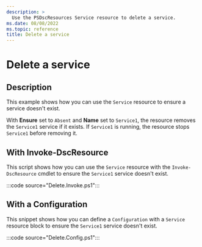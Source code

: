 ```yaml
---
description: >
  Use the PSDscResources Service resource to delete a service.
ms.date: 08/08/2022
ms.topic: reference
title: Delete a service
---
```


# Delete a service

## Description

This example shows how you can use the `Service` resource to ensure a service doesn't exist.

With **Ensure** set to `Absent` and **Name** set to `Service1`, the resource removes the `Service1`
service if it exists. If `Service1` is running, the resource stops `Service1` before removing it.

## With Invoke-DscResource

This script shows how you can use the `Service` resource with the `Invoke-DscResource` cmdlet to
ensure the `Service1` service doesn't exist.

:::code source="Delete.Invoke.ps1":::

## With a Configuration

This snippet shows how you can define a `Configuration` with a `Service` resource block to ensure
the `Service1` service doesn't exist.

:::code source="Delete.Config.ps1":::
